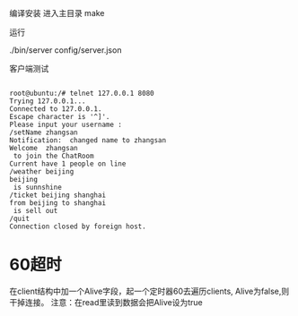 编译安装
进入主目录  make

运行

./bin/server config/server.json​

客户端测试
<pre><code>
root@ubuntu:/# telnet 127.0.0.1 8080
Trying 127.0.0.1...
Connected to 127.0.0.1.
Escape character is '^]'.
Please input your username :
/setName zhangsan
Notification:  changed name to zhangsan
Welcome  zhangsan
 to join the ChatRoom
Current have 1 people on line
/weather beijing
beijing
 is sunnshine
/ticket beijing shanghai
from beijing to shanghai
 is sell out
/quit
Connection closed by foreign host.
</code></pre>


60超时
======
在client结构中加一个Alive字段，起一个定时器60去遍历clients, Alive为false,则干掉连接。 注意：在read里读到数据会把Alive设为true

